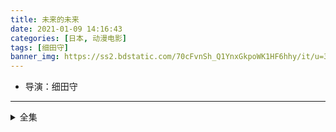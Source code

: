 ```yaml
---
title: 未来的未来
date: 2021-01-09 14:16:43
categories: [日本, 动漫电影]
tags: [细田守]
banner_img: https://ss2.bdstatic.com/70cFvnSh_Q1YnxGkpoWK1HF6hhy/it/u=3258422888,682893264&fm=26&gp=0.jpg
---
```

* 导演：细田守
---
<!-- more -->
<details>
<summary>全集</summary>
{% dplayer "url:http://yiyi.55zuiday.com/20190206/votcu3x6/index.m3u8" "type:hls" %}
</details>